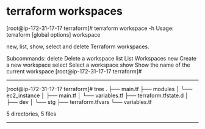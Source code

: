 # terraform workspaces

[root@ip-172-31-17-17 terraform]# terraform workspace -h
Usage: terraform [global options] workspace

  new, list, show, select and delete Terraform workspaces.

Subcommands:
    delete    Delete a workspace
    list      List Workspaces
    new       Create a new workspace
    select    Select a workspace
    show      Show the name of the current workspace
[root@ip-172-31-17-17 terraform]# 

--------------------------------------------------------------------
[root@ip-172-31-17-17 terraform]# tree
.
├── main.tf
├── modules
│   └── ec2_instance
│       ├── main.tf
│       └── variables.tf
├── terraform.tfstate.d
│   ├── dev
│   └── stg
├── terraform.tfvars
└── variables.tf

5 directories, 5 files

-------------------------------------------------------------------
